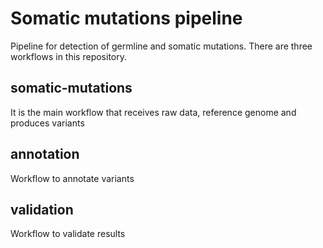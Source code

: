 Somatic mutations pipeline
==========================

Pipeline for detection of germline and somatic mutations.
There are three workflows in this repository.

somatic-mutations
-----------------

It is the main workflow that receives raw data, reference genome and produces variants

annotation
----------
Workflow to annotate variants

validation
----------
Workflow to validate results
